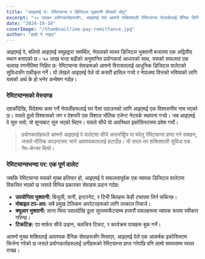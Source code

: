 ```yaml
---
title: "आइएमई पे: रेमिट्यान्स र डिजिटल भुक्तानी बीचको सेतु"
excerpt: "५० लाख+ प्रयोगकर्ताहरूसँग, आइएमई पेले आफ्नो शक्तिशाली रेमिट्यान्स नेटवर्कलाई दैनिक डिजिटल कारोबारहरूसँग कुशलतापूर्वक एकीकृत गरेको छ। यहाँ कसरी भन्ने बारेमा छ।"
date: "2024-10-10"
coverImage: "/thumbnail/ime-pay-remittance.jpg"
author: "हाम्रो पे गाइड"
---
```


आइएमई पे, बलियो आइएमई समूहद्वारा समर्थित, नेपालको व्यस्त डिजिटल भुक्तानी बजारमा एक अद्वितीय स्थान बनाएको छ। ५० लाख भन्दा बढीको अनुमानित प्रयोगकर्ता आधारको साथ, यसको सफलता एक चलाख रणनीतिमा निहित छ: रेमिट्यान्स सेवाहरूको आफ्नो विरासतलाई आधुनिक डिजिटल वालेटको सुविधासँग एकीकृत गर्ने। यो लेखले आइएमई पेले यो कसरी हासिल गर्‍यो र नेपालमा वित्तको भविष्यको लागि यसको अर्थ के हो भनेर अन्वेषण गर्दछ।

### रेमिट्यान्सको मेरुदण्ड

दशकौंदेखि, विदेशमा काम गर्ने नेपालीहरूलाई घर पैसा पठाउनको लागि आइएमई एक विश्वसनीय नाम भएको छ। यसले ठूलो विश्वासको जग र देशभरि एक विशाल भौतिक एजेन्ट नेटवर्क स्थापना गर्‍यो। जब आइएमई पे सुरु भयो, यो शून्यबाट सुरु भएको थिएन। यसले सीधै यो अवस्थित इकोसिस्टममा प्रवेश गर्यो।

> प्रयोगकर्ताहरूले आफ्नो आइएमई पे वालेटमा सीधै अन्तर्राष्ट्रिय वा घरेलु रेमिट्यान्स प्राप्त गर्न सक्छन्, जसले भौतिक काउन्टरमा जाने आवश्यकतालाई हटाउँछ। यो सरल तर शक्तिशाली सुविधा एक गेम-चेन्जर थियो।

### रेमिट्यान्सभन्दा पर: एक पूर्ण वालेट

जबकि रेमिट्यान्स यसको मुख्य हतियार हो, आइएमई पे सफलतापूर्वक एक व्यापक डिजिटल वालेटमा विकसित भएको छ जसले विभिन्न प्रकारका सेवाहरू प्रदान गर्दछ:

- **उपयोगिता भुक्तानी:** बिजुली, पानी, इन्टरनेट, र टिभी बिलहरू केही ट्यापमा तिर्न सकिन्छ।
- **मोबाइल टप-अप:** सबै प्रमुख टेलिकम अपरेटरहरूको लागि तत्काल रिचार्ज।
- **क्यूआर भुक्तानी:** साना चिया पसलदेखि ठूला सुपरमार्केटसम्म हजारौं पसलहरूमा व्यापक रूपमा स्वीकार गरिन्छ।
- **टिकटिङ:** एप मार्फत सीधै उडान, चलचित्र टिकट, र कार्यक्रम पासहरू बुक गर्ने।

आफ्नो मुख्य शक्तिलाई आवश्यक दैनिक सेवाहरूसँग मिसाएर, आइएमई पेले एक आकर्षक इकोसिस्टम सिर्जना गरेको छ जसले प्रयोगकर्ताहरूलाई उनीहरूको रेमिट्यान्स प्राप्त गरेपछि पनि लामो समयसम्म व्यस्त राख्छ।
